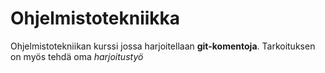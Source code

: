 # Ohjelmistotekniikka #

Ohjelmistotekniikan kurssi jossa harjoitellaan **git-komentoja**.
Tarkoituksen on myös tehdä oma *harjoitustyö*

